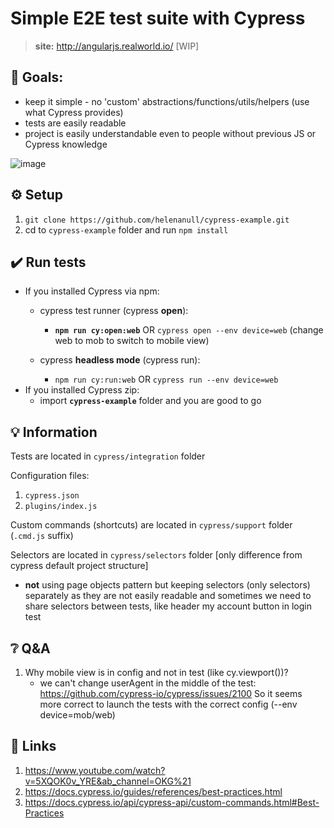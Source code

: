 # **Simple** E2E test suite with Cypress
> **site:** http://angularjs.realworld.io/ [WIP] 

## :goal_net: Goals:
- keep it simple - no 'custom' abstractions/functions/utils/helpers (use what Cypress provides)
- tests are easily readable
- project is easily understandable even to people without previous JS or Cypress knowledge

![image](https://user-images.githubusercontent.com/48861601/110022516-af6f2400-7d34-11eb-8b13-f21789331cb3.png)


## :gear: Setup

1. `git clone https://github.com/helenanull/cypress-example.git`
2. cd to `cypress-example` folder and run `npm install`


## :heavy_check_mark: Run tests

- If you installed Cypress via npm: 
    - cypress test runner (cypress __open__):
      - **`npm run cy:open:web`** OR `cypress open --env device=web` (change web to mob to switch to mobile view)
    
    - cypress __headless mode__ (cypress run):
      - `npm run cy:run:web` OR `cypress run --env device=web`
- If you installed Cypress zip:
    - import **`cypress-example`** folder and you are good to go

## :bulb: Information

Tests are located in `cypress/integration` folder

Configuration files:
1. `cypress.json`
2. `plugins/index.js`

Custom commands (shortcuts) are located in `cypress/support` folder (`.cmd.js` suffix)

Selectors are located in `cypress/selectors` folder [only difference from cypress default project structure]
- __not__ using page objects pattern but keeping selectors (only selectors) separately as they are not easily readable and sometimes we need to share selectors between tests, like header my account button in login test


## :grey_question: Q&A
1. Why mobile view is in config and not in test (like cy.viewport())?
    - we can't change userAgent in the middle of the test:
        https://github.com/cypress-io/cypress/issues/2100
        So it seems more correct to launch the tests with the correct config (--env device=mob/web)


## :link: Links

1. https://www.youtube.com/watch?v=5XQOK0v_YRE&ab_channel=OKG%21
2. https://docs.cypress.io/guides/references/best-practices.html
3. https://docs.cypress.io/api/cypress-api/custom-commands.html#Best-Practices
